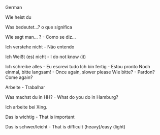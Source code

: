 German

Wie heist du

Was bedeutet...? o que significa

Wie sagt man... ? - Como se diz...

Ich verstehe nicht - Não entendo

Ich Weißt (es) nicht - I do not know (it)


Ich schreibe alles - Eu escrevi tudo
Ich bin fertig - Estou pronto
Noch einmal, bitte langsam! - Once again, slower please
Wie bitte? - Pardon? Come again?

Arbeite - Trabalhar

Was machst du in HH? - What do you do in Hamburg?

Ich arbeite bei Xing.

Das is wichtig - That is important

Das is schwer/leicht - That is difficult (heavy)/easy (light)
